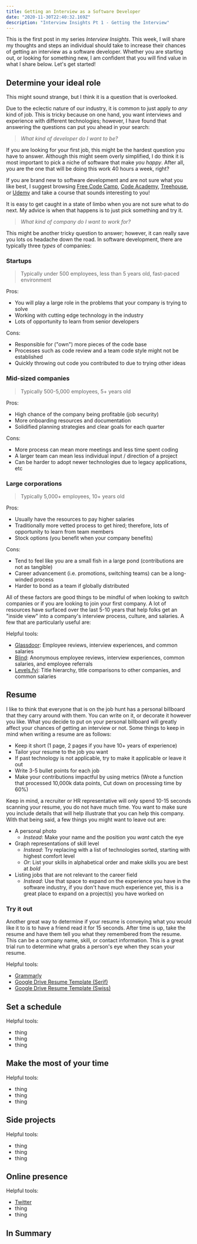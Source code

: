 ```yaml
---
title: Getting an Interview as a Software Developer
date: "2020-11-30T22:40:32.169Z"
description: "Interview Insights Pt 1 - Getting the Interview"
---
```


This is the first post in my series _Interview Insights_. This week, I will share my thoughts and steps an individual should take to increase their chances of getting an interview as a software developer. Whether you are starting out, or looking for something new, I am confident that you will find value in what I share below. Let's get started!

## Determine your ideal role

This might sound strange, but I think it is a question that is overlooked.

Due to the eclectic nature of our industry, it is common to just apply to _any_ kind of job. This is tricky because on one hand, you want interviews and experience with different technologies; however, I have found that answering the questions can put you ahead in your search:

> _What kind of developer do I want to be?_

If you are looking for your first job, this might be the hardest question you have to answer. Although this might seem overly simplified, I do think it is most important to pick a niche of software that make _you happy_. After all, you are the one that will be doing this work 40 hours a week, right?

If you are brand new to software development and are not sure what you like best, I suggest browsing [Free Code Camp](https://www.freecodecamp.org/), [Code Academy](https://www.codecademy.com/), [Treehouse](https://teamtreehouse.com/), or [Udemy](https://www.udemy.com/) and take a course that sounds interesting to you!

It is easy to get caught in a state of limbo when you are not sure what to do next. My advice is when that happens is to just pick something and try it.

> _What kind of company do I want to work for?_

This might be another tricky question to answer; however, it can really save you lots os headache down the road. In software development, there are typically three _types_ of companies:

### Startups

> Typically under 500 employees, less than 5 years old, fast-paced environment

Pros:

- You will play a large role in the problems that your company is trying to solve
- Working with cutting edge technology in the industry
- Lots of opportunity to learn from senior developers

Cons:

- Responsible for ("own") more pieces of the code base
- Processes such as code review and a team code style might not be established
- Quickly throwing out code you contributed to due to trying other ideas

### Mid-sized companies

> Typically 500-5,000 employees, 5+ years old

Pros:

- High chance of the company being profitable (job security)
- More onboarding resources and documentation
- Solidified planning strategies and clear goals for each quarter

Cons:

- More process can mean more meetings and less time spent coding
- A larger team can mean less individual input / direction of a project
- Can be harder to adopt newer technologies due to legacy applications, etc

### Large corporations

> Typically 5,000+ employees, 10+ years old

Pros:

- Usually have the resources to pay higher salaries
- Traditionally more vetted process to get hired; therefore, lots of opportunity to learn from team members
- Stock options (you benefit when your company benefits)

Cons:

- Tend to feel like you are a small fish in a large pond (contributions are not as tangible)
- Career advancement (i.e. promotions, switching teams) can be a long-winded process
- Harder to bond as a team if globally distributed

All of these factors are good things to be mindful of when looking to switch companies or if you are looking to join your first company. A lot of resources have surfaced over the last 5-10 years that help folks get an "inside view" into a company's interview process, culture, and salaries. A few that are particularly useful are:

Helpful tools:

- [Glassdoor](https://www.glassdoor.com/): Employee reviews, interview experiences, and common salaries
- [Blind](https://www.teamblind.com/): Anonymous employee reviews, interview experiences, common salaries, and employee referrals
- [Levels.fyi](https://www.levels.fyi/): Title hierarchy, title comparisons to other companies, and common salaries

## Resume

I like to think that everyone that is on the job hunt has a personal billboard that they carry around with them. You can write on it, or decorate it however you like. What you decide to put on your personal billboard will greatly affect your chances of getting an interview or not. Some things to keep in mind when writing a resume are as follows:

- Keep it short (1 page, 2 pages if you have 10+ years of experience)
- Tailor your resume to the job you want
- If past technology is not applicable, try to make it applicable or leave it out
- Write 3-5 bullet points for each job
- Make your contributions impactful by using metrics (Wrote a function that processed 10,000k data points, Cut down on processing time by 60%)

Keep in mind, a recruiter or HR representative will only spend 10-15 seconds scanning your resume, you do not have much time. You want to make sure you include details that will help illustrate that you can help this company. With that being said, a few things you might want to leave out are:

- A personal photo
  - _Instead_: Make your name and the position you _want_ catch the eye
- Graph representations of skill level
  - _Instead_: Try replacing with a list of technologies sorted, starting with highest comfort level
  - _Or_: List your skills in alphabetical order and make skills you are best at _bold_
- Listing jobs that are not relevant to the career field
  - _Instead_: Use that space to expand on the experience you have in the software industry, if you don't have much experience yet, this is a great place to expand on a project(s) you have worked on

### Try it out

Another great way to determine if your resume is conveying what you would like it to is to have a friend read it for 15 seconds. After time is up, take the resume and have them tell you what they remembered from the resume. This can be a company name, skill, or contact information. This is a great trial run to determine what grabs a person's eye when they scan your resume.

Helpful tools:

- [Grammarly](https://www.grammarly.com/)
- [Google Drive Resume Template (Serif)](https://docs.google.com/document/d/1ARVyybC5qQEiCzUOLElwAdPpKOK0Qf88srr682eHdCQ/edit)
- [Google Drive Resume Template (Swiss)](https://docs.google.com/document/d/1WR_axh5A9t1jwER_5mFCIcr5I1oNqm4cB1PHAQEEWqc/edit)

## Set a schedule

Helpful tools:

- thing
- thing
- thing

## Make the most of your time

Helpful tools:

- thing
- thing
- thing

## Side projects

Helpful tools:

- thing
- thing
- thing

## Online presence

Helpful tools:

- [Twitter](https://www.glassdoor.com/)
- thing
- thing

## In Summary
